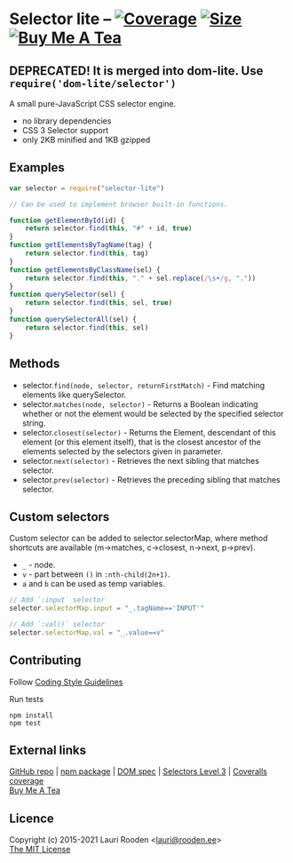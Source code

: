 [3]: https://badgen.net/coveralls/c/github/litejs/selector-lite
[4]: https://coveralls.io/r/litejs/selector-lite
[5]: https://badgen.net/packagephobia/install/selector-lite
[6]: https://packagephobia.now.sh/result?p=selector-lite
[7]: https://badgen.net/badge/icon/Buy%20Me%20A%20Tea/orange?icon=kofi&label
[8]: https://www.buymeacoffee.com/lauriro


Selector lite &ndash; [![Coverage][3]][4] [![Size][5]][6] [![Buy Me A Tea][7]][8]
=============

## DEPRECATED! It is merged into dom-lite. Use `require('dom-lite/selector')`

A small pure-JavaScript CSS selector engine.

 - no library dependencies
 - CSS 3 Selector support
 - only 2KB minified and 1KB gzipped

Examples
--------

```javascript
var selector = require("selector-lite")

// Can be used to implement browser built-in functions.

function getElementById(id) {
    return selector.find(this, "#" + id, true)
}
function getElementsByTagName(tag) {
    return selector.find(this, tag)
}
function getElementsByClassName(sel) {
    return selector.find(this, "." + sel.replace(/\s+/g, "."))
}
function querySelector(sel) {
    return selector.find(this, sel, true)
}
function querySelectorAll(sel) {
    return selector.find(this, sel)
}
```

Methods
-------

 - selector.`find(node, selector, returnFirstMatch)` - Find matching elements like querySelector.
 - selector.`matches(node, selector)` - Returns a Boolean indicating whether or not
   the element would be selected by the specified selector string.
 - selector.`closest(selector)` - Returns the Element, descendant of this element
   (or this element itself), that is the closest ancestor of the elements
   selected by the selectors given in parameter.
 - selector.`next(selector)` - Retrieves the next sibling that matches selector.
 - selector.`prev(selector)` - Retrieves the preceding sibling that matches selector.


Custom selectors
----------------

Custom selector can be added to selector.selectorMap,
where method shortcuts are available (m->matches, c->closest, n->next, p->prev).

 - `_` - node.
 - `v` - part between `()` in `:nth-child(2n+1)`.
 - `a` and `b` can be used as temp variables.

```javascript
// Add `:input` selector
selector.selectorMap.input = "_.tagName=='INPUT'"

// Add `:val()` selector
selector.selectorMap.val = "_.value==v"
```

## Contributing

Follow [Coding Style Guidelines](https://github.com/litejs/litejs/wiki/Style-Guidelines)

Run tests

```
npm install
npm test
```

## External links

[GitHub repo](https://github.com/litejs/selector-lite) |
[npm package](https://npmjs.org/package/selector-lite) |
[DOM spec](https://dom.spec.whatwg.org/) |
[Selectors Level 3](http://www.w3.org/TR/selectors/) |
[Coveralls coverage](https://coveralls.io/github/litejs/selector-lite)  
[Buy Me A Tea][8]


## Licence

Copyright (c) 2015-2021 Lauri Rooden &lt;lauri@rooden.ee&gt;  
[The MIT License](http://lauri.rooden.ee/mit-license.txt)



